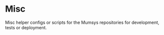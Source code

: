 # Misc
Misc helper configs or scripts for the Mumsys repositories for development, tests or deployment.
